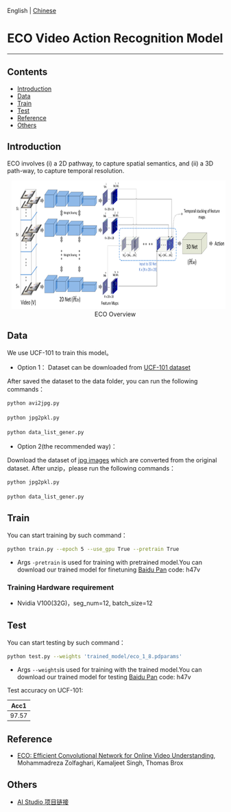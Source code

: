 English | [Chinese](README.md)

# ECO Video Action Recognition Model

---
## Contents

- [Introduction](#Introduction)
- [Data](#Data)
- [Train](#Train)
- [Test](#Test)
- [Reference](#Reference)
- [Others](#Others)


## Introduction

ECO involves (i) a 2D pathway, to capture spatial semantics, and (ii) a 3D path-way, to capture temporal resolution.

<p align="center">
<img src="images/eco.png" height=300 width=500 hspace='10'/> <br />
ECO Overview
</p>

## Data

We use UCF-101 to train this model。

*  Option 1：
Dataset can be downloaded from [UCF-101 dataset](https://www.crcv.ucf.edu/data/UCF101.php)

After saved the dataset to the data folder, you can run the following commands：

```bash
python avi2jpg.py

python jpg2pkl.py

python data_list_gener.py
```
*  Option 2(the recommended way)：

Download the dataset of [jpg images](https://aistudio.baidu.com/aistudio/datasetdetail/52155) which are converted from the original dataset. After unzip，please run the following commands：

```bash
python jpg2pkl.py

python data_list_gener.py
```

## Train

You can start training by such command：

```bash
python train.py --epoch 5 --use_gpu True --pretrain True

```
- Args `-pretrain` is used for training with pretrained model.You can download our trained model for finetuning [Baidu Pan](https://pan.baidu.com/s/1yU3TILs-39CCPWuBD8NqHg) code: h47v


### Training Hardware requirement

*  Nvidia V100(32G)，seg\_num=12, batch\_size=12


## Test

You can start testing by such command：

```bash
python test.py --weights 'trained_model/eco_1_8.pdparams'
```

- Args `--weights`is used for training with the trained model.You can download our trained model for testing [Baidu Pan](https://pan.baidu.com/s/1yU3TILs-39CCPWuBD8NqHg) code: h47v

Test accuracy on UCF-101:

| Acc1 | 
| :---: | 
| 97.57 | 


## Reference

- [ECO: Efficient Convolutional Network for Online Video Understanding](https://arxiv.org/abs/1804.09066), Mohammadreza Zolfaghari, Kamaljeet Singh, Thomas Brox 

## Others

- [AI Studio 项目链接](https://aistudio.baidu.com/aistudio/projectdetail/674555)
